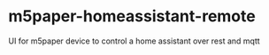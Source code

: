 # m5paper-homeassistant-remote
 UI for m5paper device to control a home assistant over rest and mqtt
